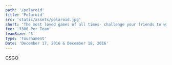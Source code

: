 ```yaml
---
path: '/polaroid'
title: 'Polaroid'
src: 'static/assets/polaroid.jpg'
short: 'The most loved games of all times- challenge your friends to win the tournament and challenge your rivals to earn the title!'
fee: '₹300 Per Team'
teamSize: '5'
Type: 'Tournament'
Date: 'December 17, 2016 & December 18, 2016' 
---
```


CSGO